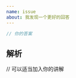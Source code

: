 ```yaml
---
name: issue
about: 我发现一个更好的回答
---
```

<!--
小贴士：

🎉 恭喜你成功解决了挑战，很高兴看到你愿意分享你的答案！

如果您认为自己有不同的答案，更高明，更简单。欢迎 Issue 进行提交你的答案，并做简单讲解，当然如果你有好的讲解资料💾，也可以贴出链接🔗！

感谢🙏
-->


```js
// 你的答案
```

## 解析

// 可以适当加入你的讲解